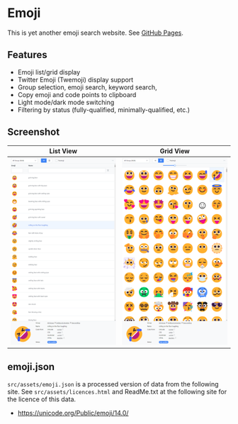 # Emoji
This is yet another emoji search website. See [GitHub Pages](https://ricmsd.github.io/emoji/).

## Features
- Emoji list/grid display
- Twitter Emoji (Twemoji) display support
- Group selection, emoji search, keyword search, 
- Copy emoji and code points to clipboard
- Light mode/dark mode switching
- Filtering by status (fully-qualified, minimally-qualified, etc.)

## Screenshot
|List View|Grid View|
|---|---|
|![emoji](https://raw.githubusercontent.com/ricmsd/emoji/main/docs/screenshot-light-list.png)|![emoji](https://raw.githubusercontent.com/ricmsd/emoji/main/docs/screenshot-light-grid.png)|

## emoji.json
`src/assets/emoji.json` is a processed version of data from the following site. See `src/assets/licences.html` and ReadMe.txt at the following site for the licence of this data.
- https://unicode.org/Public/emoji/14.0/

